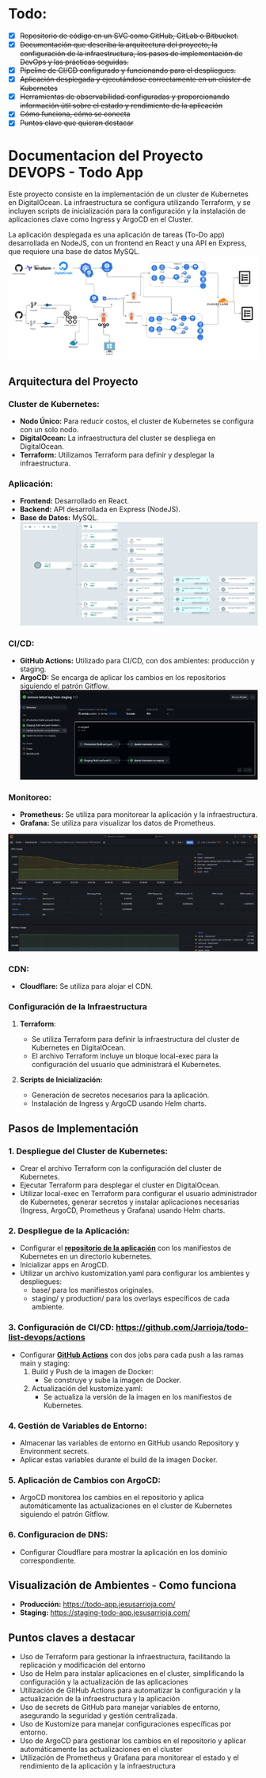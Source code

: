 # Todo:
- [x] ~~Repositorio de código en un SVC como GitHub, GitLab o Bitbucket.~~
- [x] ~~Documentación que describa la arquitectura del proyecto, la configuración de la infraestructura, los pasos de implementación de DevOps y las prácticas seguidas.~~
- [x] ~~Pipeline de CI/CD configurado y funcionando para el despliegues.~~
- [x] ~~Aplicación desplegada y ejecutándose correctamente en un clúster de Kubernetes~~
- [x] ~~Herramientas de observabilidad configuradas y proporcionando información útil sobre el estado y rendimiento de la aplicación~~
- [x] ~~Cómo funciona, cómo se conecta~~
- [x] ~~Puntos clave que quieran destacar~~

# Documentacion del Proyecto DEVOPS - Todo App
Este proyecto consiste en la implementación de un cluster de Kubernetes en DigitalOcean. La infraestructura se configura utilizando Terraform, y se incluyen scripts de inicialización para la configuración y la instalación de aplicaciones clave como Ingress y ArgoCD en el Cluster. 

La aplicación desplegada es una aplicación de tareas (To-Do app) desarrollada en NodeJS, con un frontend en React y una API en Express, que requiere una base de datos MySQL.
![alt text](images/devops.drawio.png)

## Arquitectura del Proyecto
### Cluster de Kubernetes:
* **Nodo Único:** Para reducir costos, el cluster de Kubernetes se configura con un solo nodo.
* **DigitalOcean:** La infraestructura del cluster se despliega en DigitalOcean.
* **Terraform:** Utilizamos Terraform para definir y desplegar la infraestructura.

### Aplicación:
* **Frontend:** Desarrollado en React.
* **Backend:** API desarrollada en Express (NodeJS).
* **Base de Datos:** MySQL.
![alt text](images/todo-app.png)

### CI/CD:
* **GitHub Actions:** Utilizado para CI/CD, con dos ambientes: producción y staging.
* **ArgoCD:** Se encarga de aplicar los cambios en los repositorios siguiendo el patrón Gitflow.
![alt text](images/ci-cd.png)

### Monitoreo:
* **Prometheus:** Se utiliza para monitorear la aplicación y la infraestructura.
* **Grafana:** Se utiliza para visualizar los datos de Prometheus.

![alt text](images/grafana-dashboard.png)
### CDN:
* **Cloudflare:** Se utiliza para alojar el CDN.

### Configuración de la Infraestructura
1. **Terraform**: 
    * Se utiliza Terraform para definir la infraestructura del cluster de Kubernetes en DigitalOcean.
    * El archivo Terraform incluye un bloque local-exec para la configuración del usuario que administrará el Kubernetes.

2. **Scripts de Inicialización:**
    * Generación de secretos necesarios para la aplicación.
    * Instalación de Ingress y ArgoCD usando Helm charts.

## Pasos de Implementación
### 1. Despliegue del Cluster de Kubernetes:
* Crear el archivo Terraform con la configuración del cluster de Kubernetes.
* Ejecutar Terraform para desplegar el cluster en DigitalOcean.
* Utilizar local-exec en Terraform para configurar el usuario administrador de Kubernetes, generar secretos y instalar aplicaciones necesarias (Ingress, ArgoCD, Prometheus y Grafana) usando Helm charts.

### 2. Despliegue de la Aplicación:
* Configurar el **[repositorio de la aplicación](https://github.com/Jarrioja/todo-list-devops)** con los manifiestos de Kubernetes en un directorio kubernetes.
* Inicializar apps en ArogCD.
* Utilizar un archivo kustomization.yaml para configurar los ambientes y despliegues:
    * base/ para los manifiestos originales.
    * staging/ y production/ para los overlays específicos de cada ambiente.

### 3. Configuración de CI/CD: https://github.com/Jarrioja/todo-list-devops/actions
* Configurar **[GitHub Actions](https://github.com/Jarrioja/todo-list-devops/actions)** con dos jobs para cada push a las ramas main y staging:
    1. Build y Push de la imagen de Docker:
        * Se construye y sube la imagen de Docker.
    2. Actualización del kustomize.yaml:
        * Se actualiza la versión de la imagen en los manifiestos de Kubernetes.

### 4. Gestión de Variables de Entorno:
* Almacenar las variables de entorno en GitHub usando Repository y Environment secrets.
* Aplicar estas variables durante el build de la imagen Docker.

### 5. Aplicación de Cambios con ArgoCD:
* ArgoCD monitorea los cambios en el repositorio y aplica automáticamente las actualizaciones en el cluster de Kubernetes siguiendo el patrón Gitflow.

### 6. Configuracion de DNS:
* Configurar Cloudflare para mostrar la aplicación en los dominio correspondiente.

## Visualización de Ambientes - Como funciona
* **Producción:** https://todo-app.jesusarrioja.com/
* **Staging:** https://staging-todo-app.jesusarrioja.com/

## Puntos claves a destacar
* Uso de Terraform para gestionar la infraestructura, facilitando la replicación y modificación del entorno
* Uso de Helm para instalar aplicaciones en el cluster, simplificando la configuración y la actualización de las aplicaciones
* Utilización de GitHub Actions para automatizar la configuración y la actualización de la infraestructura y la aplicación
* Uso de secrets de GitHub para manejar variables de entorno, asegurando la seguridad y gestión centralizada.
* Uso de Kustomize para manejar configuraciones específicas por entorno.
* Uso de ArgoCD para gestionar los cambios en el repositorio y aplicar automáticamente las actualizaciones en el cluster
* Utilización de Prometheus y Grafana para monitorear el estado y el rendimiento de la aplicación y la infraestructura